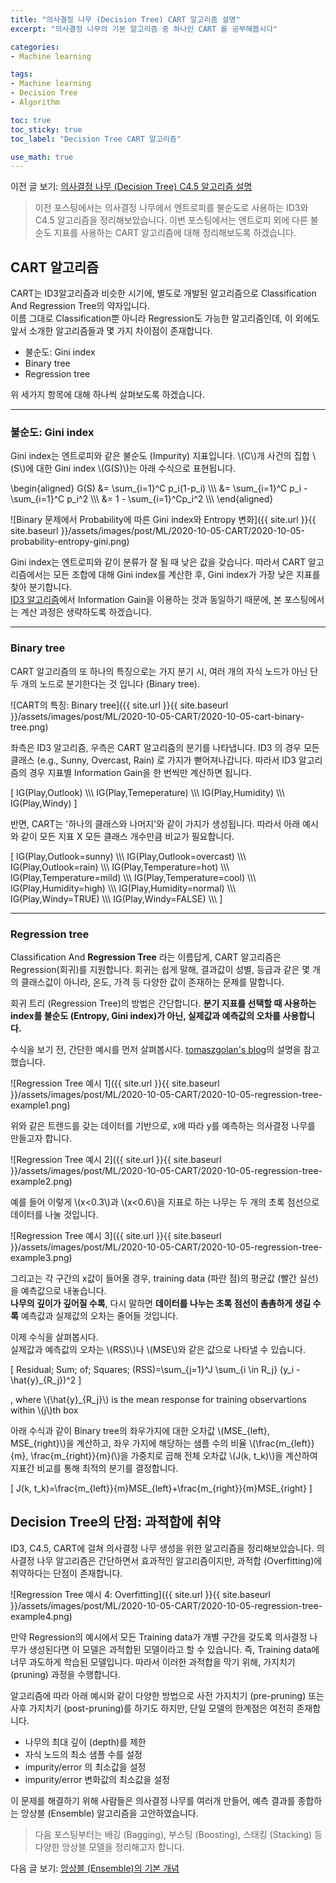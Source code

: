 ```yaml
---
title: "의사결정 나무 (Decision Tree) CART 알고리즘 설명"
excerpt: "의사결정 나무의 기본 알고리즘 중 하나인 CART 를 공부해봅시다"

categories:
- Machine learning

tags:
- Machine learning
- Decision Tree
- Algorithm

toc: true
toc_sticky: true
toc_label: "Decision Tree CART 알고리즘"

use_math: true
---
```


이전 글 보기: [의사결정 나무 (Decision Tree) C4.5 알고리즘 설명](https://tyami.github.io/machine%20learning/decision-tree-3-c4_5/)

> 이전 포스팅에서는 의사결정 나무에서 엔트로피를 불순도로 사용하는 ID3와 C4.5 알고리즘을 정리해보았습니다.
> 이번 포스팅에서는 엔트로피 외에 다른 불순도 지표를 사용하는 CART 알고리즘에 대해 정리해보도록 하겠습니다. 

## CART 알고리즘
CART는 ID3알고리즘과 비슷한 시기에, 별도로 개발된 알고리즘으로 Classification And Regression Tree의 약자입니다.  
이름 그대로 Classification뿐 아니라 Regression도 가능한 알고리즘인데, 이 외에도 앞서 소개한 알고리즘들과 몇 가지 차이점이 존재합니다.

- 불순도: Gini index
- Binary tree
- Regression tree

위 세가지 항목에 대해 하나씩 살펴보도록 하겠습니다.

---

### 불순도: Gini index

Gini index는 엔트로피와 같은 불순도 (Impurity) 지표입니다. \\(C\\)개 사건의 집합 \\(S\\)에 대한 Gini index \\(G(S)\\)는 아래 수식으로 표현됩니다.

\begin{aligned}
G(S) &= \sum_{i=1}^C p_i(1-p_i) \\\\\\
&= \sum_{i=1}^C p_i - \sum_{i=1}^C p_i^2 \\\\\\
&= 1 - \sum_{i=1}^Cp_i^2 \\\\\\
\end{aligned}

![Binary 문제에서 Probability에 따른 Gini index와 Entropy 변화]({{ site.url }}{{ site.baseurl }}/assets/images/post/ML/2020-10-05-CART/2020-10-05-probability-entropy-gini.png)

Gini index는 엔트로피와 같이 분류가 잘 될 때 낮은 값을 갖습니다. 따라서 CART 알고리즘에서는 모든 조합에 대해 Gini index를 계산한 후, Gini index가 가장 낮은 지표를 찾아 분기합니다.  
[ID3 알고리즘](https://tyami.github.io/machine%20learning/decision-tree-2-ID3/)에서 Information Gain을 이용하는 것과 동일하기 때문에, 본 포스팅에서는 계산 과정은 생략하도록 하겠습니다.

---

### Binary tree

CART 알고리즘의 또 하나의 특징으로는 가지 분기 시, 여러 개의 자식 노드가 아닌 단 두 개의 노드로 분기한다는 것 입니다 (Binary tree).

![CART의 특징: Binary tree]({{ site.url }}{{ site.baseurl }}/assets/images/post/ML/2020-10-05-CART/2020-10-05-cart-binary-tree.png)

좌측은 ID3 알고리즘, 우측은 CART 알고리즘의 분기를 나타냅니다. ID3 의 경우 모든 클래스 (e.g., Sunny, Overcast, Rain) 로 가지가 뻗어져나갑니다. 따라서 ID3 알고리즘의 경우 지표별 Information Gain을 한 번씩만 계산하면 됩니다.

\[
IG(Play,Outlook) \\\\\\
IG(Play,Temeperature) \\\\\\
IG(Play,Humidity) \\\\\\
IG(Play,Windy)
\]

반면, CART는 '하나의 클래스와 나머지'와 같이 가지가 생성됩니다. 따라서 아래 예시와 같이 모든 지표 X 모든 클래스 개수만큼 비교가 필요합니다.

\[
IG(Play,Outlook=sunny) \\\\\\
IG(Play,Outlook=overcast) \\\\\\
IG(Play,Outlook=rain) \\\\\\
IG(Play,Temperature=hot) \\\\\\
IG(Play,Temperature=mild) \\\\\\
IG(Play,Temperature=cool) \\\\\\
IG(Play,Humidity=high) \\\\\\
IG(Play,Humidity=normal) \\\\\\
IG(Play,Windy=TRUE) \\\\\\
IG(Play,Windy=FALSE) \\\\\\
\]

---

### Regression tree

Classification And **Regression Tree** 라는 이름답게, CART 알고리즘은 Regression(회귀)를 지원합니다. 회귀는 쉽게 말해, 결과값이 성별, 등급과 같은 몇 개의 클래스값이 아니라, 온도, 가격 등 다양한 값이 존재하는 문제를 말합니다.

회귀 트리 (Regression Tree)의 방법은 간단합니다. **분기 지표를 선택할 때 사용하는 index를 불순도 (Entropy, Gini index)가 아닌, 실제값과 예측값의 오차를 사용합니다.** 

수식을 보기 전, 간단한 예시를 먼저 살펴봅시다. [tomaszgolan's blog](https://tomaszgolan.github.io/introduction_to_machine_learning/markdown/introduction_to_machine_learning_02_dt/introduction_to_machine_learning_02_dt/#regression)의 설명을 참고했습니다.

![Regression Tree 예시 1]({{ site.url }}{{ site.baseurl }}/assets/images/post/ML/2020-10-05-CART/2020-10-05-regression-tree-example1.png)

위와 같은 트렌드를 갖는 데이터를 기반으로, x에 따라 y를 예측하는 의사결정 나무를 만들고자 합니다.

![Regression Tree 예시 2]({{ site.url }}{{ site.baseurl }}/assets/images/post/ML/2020-10-05-CART/2020-10-05-regression-tree-example2.png)

예를 들어 이렇게 \\(x<0.3\\)과 \\(x<0.6\\)을 지표로 하는 나무는 두 개의 초록 점선으로 데이터를 나눌 것입니다.

![Regression Tree 예시 3]({{ site.url }}{{ site.baseurl }}/assets/images/post/ML/2020-10-05-CART/2020-10-05-regression-tree-example3.png)

그리고는 각 구간의 x값이 들어올 경우, training data (파란 점)의 평균값 (빨간 실선)을 예측값으로 내놓습니다.  
**나무의 깊이가 깊어질 수록**, 다시 말하면 **데이터를 나누는 초록 점선이 촘촘하게 생길 수록** 예측값과 실제값의 오차는 줄어들 것입니다.

이제 수식을 살펴봅시다.  
실제값과 예측값의 오차는 \\(RSS\\)나 \\(MSE\\)와 같은 값으로 나타낼 수 있습니다.

\[
Residual\; Sum\; of\; Squares\; (RSS)=\sum_{j=1}^J \sum_{i \in R_j} (y_i - \hat{y}_{R_j})^2
\]

, where \\(\hat{y}_{R_j}\\) is the mean response for training observartions within \\(j\\)th box

아래 수식과 같이 Binary tree의 좌우가지에 대한 오차값 \\(MSE_{left}, MSE_{right}\\)을 계산하고, 좌우 가지에 해당하는 샘플 수의 비율 \\(\frac{m_{left}}{m}, \frac{m_{right}}{m}\(\\)을 가중치로 곱해 전체 오차값 \\(J(k, t_k)\\)을 계산하여 지표간 비교를 통해 최적의 분기를 결정합니다.

\[
J(k, t_k)=\frac{m_{left}}{m}MSE_{left}+\frac{m_{right}}{m}MSE_{right}
\]

## Decision Tree의 단점: 과적합에 취약

ID3, C4.5, CART에 걸쳐 의사결정 나무 생성을 위한 알고리즘을 정리해보았습니다. 의사결정 나무 알고리즘은 간단하면서 효과적인 알고리즘이지만, 과적합 (Overfitting)에 취약하다는 단점이 존재합니다.

![Regression Tree 예시 4: Overfitting]({{ site.url }}{{ site.baseurl }}/assets/images/post/ML/2020-10-05-CART/2020-10-05-regression-tree-example4.png)

만약 Regression의 예시에서 모든 Training data가 개별 구간을 갖도록 의사결정 나무가 생성된다면 이 모델은 과적합된 모델이라고 할 수 있습니다. 즉, Training data에 너무 과도하게 학습된 모델입니다. 따라서 이러한 과적합을 막기 위해, 가지치기 (pruning) 과정을 수행합니다.

알고리즘에 따라 아래 예시와 같이 다양한 방법으로 사전 가지치기 (pre-pruning) 또는 사후 가지치기 (post-pruning)를 하기도 하지만, 단일 모델의 한계점은 여전히 존재합니다. 

- 나무의 최대 깊이 (depth)를 제한
- 자식 노드의 최소 샘플 수를 설정
- impurity/error 의 최소값을 설정
- impurity/error 변화값의 최소값을 설정

이 문제를 해결하기 위해 사람들은 의사결정 나무를 여러개 만들어, 예측 결과를 종합하는 앙상블 (Ensemble) 알고리즘을 고안하였습니다.  

> 다음 포스팅부터는 배깅 (Bagging), 부스팅 (Boosting), 스태킹 (Stacking) 등 다양한 앙상블 모델을 정리해고자 합니다.

다음 글 보기: [앙상블 (Ensemble)의 기본 개념](https://tyami.github.io/machine%20learning/ensemble-1-basics/)